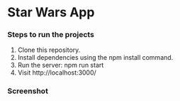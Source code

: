# Star Wars App

### Steps to run the projects

1. Clone this repository.
2. Install dependencies using the npm install command.
3. Run the server: npm run start
4. Visit http://localhost:3000/

### Screenshot

<!-- !["Screenshot"]() -->


